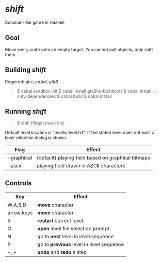 # *shift*
Sokoban-like game in Haskell.


## Goal

Move every crate onto an empty target. You cannot pull objects,
only shift them.


## Building *shift*

Required: *ghc*, *cabal*, *gtk3*

> $ cabal sandbox init
> $ cabal install gtk2hs-buildtools
> $ cabal install --only-dependencies
> $ cabal build
> $ cabal install


## Running *shift*

> $ shift [flags] [level file]

Default level location is "levels/level.txt". If the stated level does not
exist a level selection dialog is shown.

Flag       | Effect
-----------|------------
-graphical | (default) playing field based on graphical bitmaps 
-ascii     | playing field drawn in ASCII characters


## Controls

Key        | Effect
-----------|------------
W,A,S,D    | **move** character
arrow keys | **move** character
R          | **restart** current level
O          | **open** level file selection prompt
N          | go to **next** level in level sequence
P          | go to **previous** level in level sequence
-, +       | **undo** and **redo** a step

